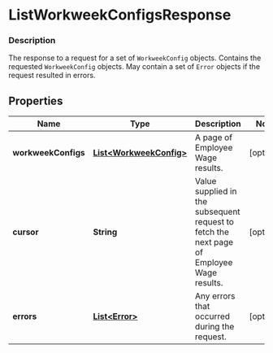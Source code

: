 
# ListWorkweekConfigsResponse

### Description

The response to a request for a set of `WorkweekConfig` objects. Contains the requested `WorkweekConfig` objects. May contain a set of `Error` objects if the request resulted in errors.

## Properties
Name | Type | Description | Notes
------------ | ------------- | ------------- | -------------
**workweekConfigs** | [**List&lt;WorkweekConfig&gt;**](WorkweekConfig.md) | A page of Employee Wage results. |  [optional]
**cursor** | **String** | Value supplied in the subsequent request to fetch the next page of Employee Wage results. |  [optional]
**errors** | [**List&lt;Error&gt;**](Error.md) | Any errors that occurred during the request. |  [optional]



